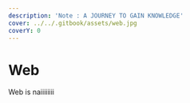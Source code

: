 ```yaml
---
description: 'Note : A JOURNEY TO GAIN KNOWLEDGE'
cover: ../../.gitbook/assets/web.jpg
coverY: 0
---
```


# Web&#x20;

Web is naiiiiiiii
